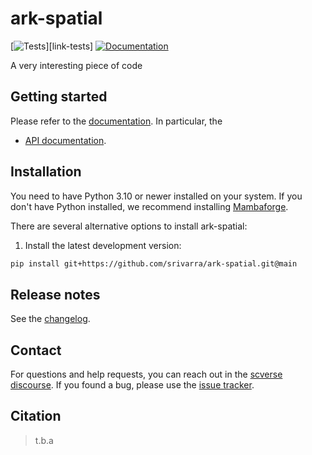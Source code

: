 # ark-spatial

[![Tests][badge-tests]][link-tests]
[![Documentation][badge-docs]][link-docs]

[badge-tests]: https://img.shields.io/github/actions/workflow/status/srivarra/ark-spatial/test.yaml?branch=main
[//]: # "[link-tests]: .github//workflows/test.yml"
[badge-docs]: https://img.shields.io/readthedocs/ark-spatial

A very interesting piece of code

## Getting started

Please refer to the [documentation][link-docs]. In particular, the

-   [API documentation][link-api].

## Installation

You need to have Python 3.10 or newer installed on your system. If you don't have
Python installed, we recommend installing [Mambaforge](https://github.com/conda-forge/miniforge#mambaforge).

There are several alternative options to install ark-spatial:

<!--
1) Install the latest release of `ark-spatial` from `PyPI <https://pypi.org/project/ark-spatial/>`_:

```bash
pip install ark-spatial
```
-->

1. Install the latest development version:

```bash
pip install git+https://github.com/srivarra/ark-spatial.git@main
```

## Release notes

See the [changelog][changelog].

## Contact

For questions and help requests, you can reach out in the [scverse discourse][scverse-discourse].
If you found a bug, please use the [issue tracker][issue-tracker].

## Citation

> t.b.a

[scverse-discourse]: https://discourse.scverse.org/
[issue-tracker]: https://github.com/srivarra/ark-spatial/issues
[changelog]: https://ark-spatial.readthedocs.io/latest/changelog.html
[link-docs]: https://ark-spatial.readthedocs.io
[link-api]: https://ark-spatial.readthedocs.io/latest/api.html
